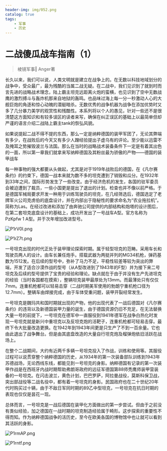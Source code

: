 ```yaml
---
header-img: img/052.png
catalog: true
tags:
    - 军事
    - 历史
---
```


# 二战傻瓜战车指南（1）
> 棱镜军事‖ Anger著

长久以来，我们可以说，人类文明就是建立在战争上的。在无数以科技地域划分的战争中，受众最广，最为残酷的当属二战无疑。在二战中，我们见识到了就到时而言先进的战略战术理念，陆上霸主坦克远距离火炮的蛮横，也见识到了空中无数战鹰的激烈搏斗与轰炸机那来自地狱的轰鸣。也品味过海上每一分一秒激动人心的大舰巨炮的角逐和惊心动魄的潜艇暗杀。无数优秀的战争机器为战争在添加优势时又多了几分暴力美学的观赏性和残酷性。本系列将以个人的愚见，针对一些还不是很清楚这方面知识和有较多误区的读者来写，确保在纠正误区的基础上以最简单但却严谨的语言介绍二战陆上霸主tank的恢弘风貌。

如果说提起二战不得不提的东西，那么一定是纳粹德国的装甲军团了，无论其弊端有多少，在战败后的今天又有多少人蹭经验提出子虚乌有的评论。至少能以迅雷不及掩耳之势摧毁波兰与法国。那么在当时的战略战术装备条件下一定是有着其出色的一面，所以第一章我们就拿来写纳粹德国及其粉丝最为骄傲的产物——德国的装甲战车

每一种事物的强大都要从头做起，尤其是对于1919年战败后的德国，在《凡尔赛条约》的约束下，德国一战本来就为数不多的坦克遭到了销毁和瓜分。在1932年到33年之间，国际形势发生了一些改变。由于经济危机的发生，各国的驻军委员会被迫遭到了裁员，一些小国更是提出了退出的计划。检查也并不像以前严格。于是德国军械局要求开发一种用于训练驾驶员的坦克，在几经筛选后，德国选定了老牌军火公司克虏伯的底盘设计，并在内部出于隐秘性的要求命名为“农业拖拉机”。简称为Las。在经过改进和添加了由奔驰公司提供的内部结构和炮塔的设计图后，在第二套坦克底盘设计的基础上，成功开发出了一号战车A型。官方名称为PzKpfw 1 A型。并于次年增加改进型号。

![P1rV0I.png](https://s1.ax1x.com/2018/07/18/P1rV0I.png)

![P1rZ7t.png](https://s1.ax1x.com/2018/07/18/P1rZ7t.png)

一号坦克出现的时代正处于装甲理论探索时期。属于轻型坦克的范畴。采用车长和驾驶员两人的设计。由车长兼任炮手。搭载武器为两挺并列的MG34机枪，弹药基数为1512发。在后续的型号中，弥补了马力不足，平稳性较差等较为突出的弊端，开发了适合沙漠作战的型号（从A型改进到了1943年的F型）并为接下来二号坦克及后续的型号提供了宝贵的经验和理论。缺点就在于由于并没有生产先进坦克的经验（当时各国都在摸索），整辆坦克装甲最厚处为13mm。而最薄处只有仅仅7mm。连重机枪都可以轻易击穿（二战时期美军使用的勃朗宁重机枪口径为12.7mm）。整辆车由焊接完成，由于车体受重问题，装甲开裂经常发生。

一号坦克是魏玛共和国时期就出现的产物，他的出现代表了一战后德国对《凡尔赛条约》的违背以及新德国装甲力量的诞生，由于德国资源仍旧不充足，在无法替换大量一号的前提下，一号坦克在德军中一直服役到1941年德军在战争白热化时发现一号坦克就是新兴中重坦克以及反坦克炮的活靶子，连重机枪都可轻易击穿。最终下令大批量改造更换。在1942年到1943年间更是只生产了不到一百余量。它也由此退出了战争舞台。但是由其底盘改造的大量自行坦克炮及榴弹炮依旧活跃在战场上。
  
在整个二战期间，大约有近两千多辆一号坦克投入了作战，训练和使用等。其服役过程可以说贯穿整个纳粹德国的历史，从1934年的第一次装备部队训练到1943年苏德战场，无论西线东线，都能见到一号坦克的身影。纳粹德国有记录的第一次装甲作战是在西班牙内战时期帮助弗朗哥政府的远征军德国第88师秃鹰师装甲营装备的一号坦克。在闪击波兰，黄色计划，巴巴罗萨，阿拉曼战役，莫斯科保卫战，突出部战役等二战名役中，都有着一号坦克的身影。民国政府也在二十世纪20年代时购买过十辆，由于不敌日军同时期的89乙中型坦克，一号坦克在抗日时期的表现也仅仅是昙花一现。
  
总体而言，一号坦克是一战后德国在装甲化方面做出的第一步尝试。但由于之前没有类似经验，加之德国在一战时期的坦克制造经验属于畸形。这步探索的重要性不得而知。作为纳粹德国战争的活历史，至今在欧美各国的博物馆中也让就可以看到其活跃的身影。

![P1rmAP.png](https://s1.ax1x.com/2018/07/18/P1rmAP.png)

![P1rntf.png](https://s1.ax1x.com/2018/07/18/P1rntf.png)